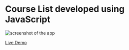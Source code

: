 # Course List developed using JavaScript
 
![screenshot of the app](https://raw.githubusercontent.com/praveenorugantitech/praveenorugantitech-javascript/master/0_Projects/praveenorugantitech-course-list/screenshot.PNG "Course List")


[Live Demo](https://praveenorugantitech.github.io/praveenorugantitech-javascript/0_Projects/praveenorugantitech-course-list/Demo)


